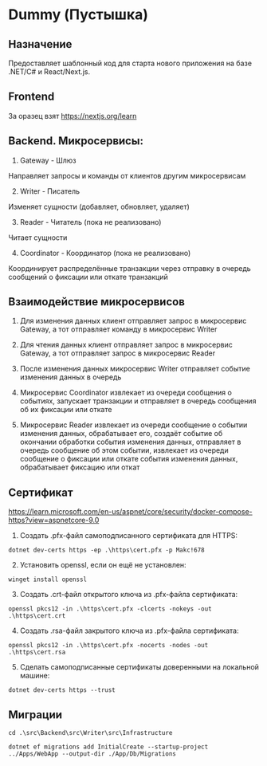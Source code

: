# Dummy (Пустышка)

## Назначение

Предоставляет шаблонный код для старта нового приложения на базе .NET/C# и React/Next.js.

## Frontend

За оразец взят https://nextjs.org/learn

## Backend. Микросервисы:

1. Gateway - Шлюз

Направляет запросы и команды от клиентов другим микросервисам

2. Writer - Писатель

Изменяет сущности (добавляет, обновляет, удаляет)

3. Reader - Читатель (пока не реализовано)

Читает сущности

4. Coordinator - Координатор  (пока не реализовано)

Координирует распределённые транзакции через отправку в очередь сообщений о фиксации или откате транзакций

## Взаимодействие микросервисов

1. Для изменения данных клиент отправляет запрос в микросервис Gateway, а тот отправляет команду в микросервис Writer

2. Для чтения данных клиент отправляет запрос в микросервис Gateway, а тот отправляет запрос в микросервис Reader

3. После изменения данных микросервис Writer отправляет событие изменения данных в очередь

4. Микросервис Coordinator извлекает из очереди сообщения о событиях, запускает транзакции и отправляет в очередь сообщения об их фиксации или откате

5. Микросервис Reader извлекает из очереди сообщение о событии изменения данных, обрабатывает его, создаёт событие об окончании обработки события изменения данных, отправляет в очередь сообщение об этом событии, извлекает из очереди сообщение о фиксации или откате события изменения данных, обрабатывает фиксацию или откат

## Сертификат

https://learn.microsoft.com/en-us/aspnet/core/security/docker-compose-https?view=aspnetcore-9.0

1. Создать .pfx-файл самоподписанного сертификата для HTTPS:

```
dotnet dev-certs https -ep .\https\cert.pfx -p Makc!678
```

2. Установить openssl, если он ещё не установлен:

```
winget install openssl
```

3. Создать .crt-файл открытого ключа из .pfx-файла сертификата:

```
openssl pkcs12 -in .\https\cert.pfx -clcerts -nokeys -out .\https\cert.crt
```

4. Создать .rsa-файл закрытого ключа из .pfx-файла сертификата:

```
openssl pkcs12 -in .\https\cert.pfx -nocerts -nodes -out .\https\cert.rsa
```

5. Сделать самоподписанные сертификаты доверенными на локальной машине:

```
dotnet dev-certs https --trust
```

## Миграции

```
cd .\src\Backend\src\Writer\src\Infrastructure

dotnet ef migrations add InitialCreate --startup-project ../Apps/WebApp --output-dir ./App/Db/Migrations
```
